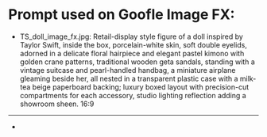 # Prompt used on Goofle Image FX:
- TS_doll_image_fx.jpg:
Retail-display style figure of a doll inspired by Taylor Swift, inside the box, porcelain-white skin, soft double eyelids, adorned in a delicate floral hairpiece and elegant pastel kimono with golden crane patterns, traditional wooden geta sandals, standing with a vintage suitcase and pearl-handled handbag, a miniature airplane gleaming beside her, all nested in a transparent plastic case with a milk-tea beige paperboard backing; luxury boxed layout with precision-cut compartments for each accessory, studio lighting reflection adding a showroom sheen.
16:9
---
-

